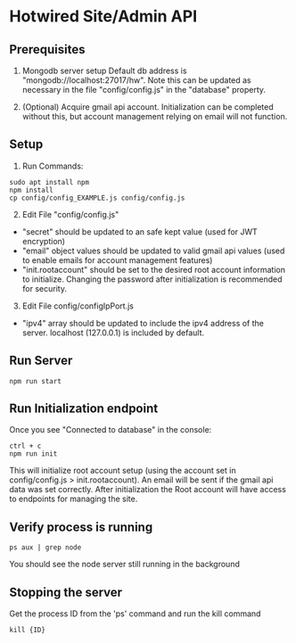 # Hotwired Site/Admin API

## Prerequisites

1. Mongodb server setup
Default db address is "mongodb://localhost:27017/hw". Note this can be updated as necessary in the file "config/config.js" in the "database" property.

2. (Optional) Acquire gmail api account. Initialization can be completed without this, but account management relying on email will not function.

## Setup

1. Run Commands:

```
sudo apt install npm
npm install  
cp config/config_EXAMPLE.js config/config.js  
``` 

2. Edit File "config/config.js"
  - "secret" should be updated to an safe kept value (used for JWT encryption)
  - "email" object values should be updated to valid gmail api values (used to enable emails for account management features)
  - "init.rootaccount" should be set to the desired root account information to initialize. Changing the password after initialization is recommended for security.

3. Edit File config/configIpPort.js
  - "ipv4" array should be updated to include the ipv4 address of the server. localhost (127.0.0.1) is included by default.

## Run Server

```
npm run start
```

## Run Initialization endpoint

Once you see "Connected to database" in the console:

```
ctrl + c  
npm run init
```

This will initialize root account setup (using the account set in config/config.js > init.rootaccount). An email will be sent if the gmail api data was set correctly. After initialization the Root account will have access to endpoints for managing the site.

## Verify process is running

```
ps aux | grep node
```

You should see the node server still running in the background

## Stopping the server

Get the process ID from the 'ps' command and run the kill command

```
kill {ID}
```